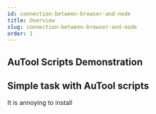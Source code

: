 ```yaml
---
id: connection-between-browser-and-node
title: Overview
slug: connection-between-browser-and-node
order: 1
---
```


## AuTool Scripts Demonstration

## Simple task with AuTool scripts

It is annoying to install
